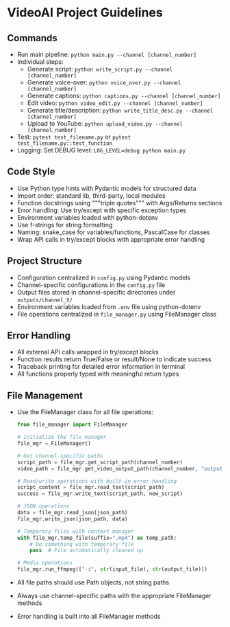 # VideoAI Project Guidelines

## Commands
- Run main pipeline: `python main.py --channel [channel_number]`
- Individual steps:
  - Generate script: `python write_script.py --channel [channel_number]`
  - Generate voice-over: `python voice_over.py --channel [channel_number]`
  - Generate captions: `python captions.py --channel [channel_number]`
  - Edit video: `python video_edit.py --channel [channel_number]`
  - Generate title/description: `python write_title_desc.py --channel [channel_number]`
  - Upload to YouTube: `python upload_video.py --channel [channel_number]`
- Test: `pytest test_filename.py` or `pytest test_filename.py::test_function`
- Logging: Set DEBUG level: `LOG_LEVEL=debug python main.py`

## Code Style
- Use Python type hints with Pydantic models for structured data
- Import order: standard lib, third-party, local modules
- Function docstrings using """triple quotes""" with Args/Returns sections
- Error handling: Use try/except with specific exception types
- Environment variables loaded with python-dotenv
- Use f-strings for string formatting
- Naming: snake_case for variables/functions, PascalCase for classes
- Wrap API calls in try/except blocks with appropriate error handling

## Project Structure
- Configuration centralized in `config.py` using Pydantic models
- Channel-specific configurations in the `config.py` file
- Output files stored in channel-specific directories under `outputs/channel_X/`
- Environment variables loaded from `.env` file using python-dotenv
- File operations centralized in `file_manager.py` using FileManager class

## Error Handling
- All external API calls wrapped in try/except blocks
- Function results return True/False or result/None to indicate success
- Traceback printing for detailed error information in terminal
- All functions properly typed with meaningful return types

## File Management
- Use the FileManager class for all file operations:
  ```python
  from file_manager import FileManager
  
  # Initialize the file manager
  file_mgr = FileManager()
  
  # Get channel-specific paths
  script_path = file_mgr.get_script_path(channel_number)
  video_path = file_mgr.get_video_output_path(channel_number, "output_video")
  
  # Read/write operations with built-in error handling
  script_content = file_mgr.read_text(script_path)
  success = file_mgr.write_text(script_path, new_script)
  
  # JSON operations
  data = file_mgr.read_json(json_path)
  file_mgr.write_json(json_path, data)
  
  # Temporary files with context manager
  with file_mgr.temp_file(suffix=".mp4") as temp_path:
      # Do something with temporary file
      pass  # File automatically cleaned up
  
  # Media operations
  file_mgr.run_ffmpeg(["-i", str(input_file), str(output_file)])
  ```
  
- All file paths should use Path objects, not string paths
- Always use channel-specific paths with the appropriate FileManager methods
- Error handling is built into all FileManager methods